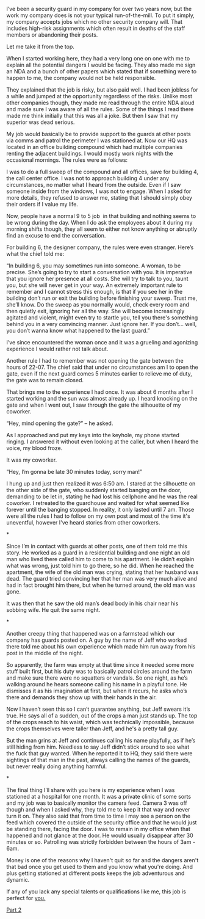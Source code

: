 I’ve been a security guard in my company for over two years now, but the work my company does is not your typical run-of-the-mill. To put it simply, my company accepts jobs which no other security company will. That includes high-risk assignments which often result in deaths of the staff members or abandoning their posts.

Let me take it from the top. 

When I started working here, they had a very long one on one with me to explain all the potential dangers I would be facing. They also made me sign an NDA and a bunch of other papers which stated that if something were to happen to me, the company would not be held responsible.

They explained that the job is risky, but also paid well. I had been jobless for a while and jumped at the opportunity regardless of the risks. Unlike most other companies though, they made me read through the entire NDA aloud and made sure I was aware of all the rules. Some of the things I read there made me think initially that this was all a joke. But then I saw that my superior was dead serious.

My job would basically be to provide support to the guards at other posts via comms and patrol the perimeter I was stationed at. Now our HQ was located in an office building compound which had multiple companies renting the adjacent buildings. I would mostly work nights with the occasional mornings. The rules were as follows:

I was to do a full sweep of the compound and all offices, save for building 4, the call center office. I was not to approach building 4 under any circumstances, no matter what I heard from the outside. Even if I saw someone inside from the windows, I was not to engage. When I asked for more details, they refused to answer me, stating that I should simply obey their orders if I value my life.

Now, people have a normal 9 to 5 job  in that building and nothing seems to be wrong during the day. When I do ask the employees about it during my morning shifts though, they all seem to either not know anything or abruptly find an excuse to end the conversation. 

For building 6, the designer company, the rules were even stranger. Here’s what the chief told me:

“In building 6, you may sometimes run into someone. A woman, to be precise. She’s going to try to start a conversation with you. It is imperative that you ignore her presence at all costs. She will try to talk to you, taunt you, but she will never get in your way. An extremely important rule to remember and I cannot stress this enough, is that if you see her in the building don’t run or exit the building before finishing your sweep. Trust me, she’ll know. Do the sweep as you normally would, check every room and then quietly exit, ignoring her all the way. She will become increasingly agitated and violent, might even try to startle you, tell you there's something behind you in a very convincing manner. Just ignore her. If you don’t… well, you don’t wanna know what happened to the last guard.”

I’ve since encountered the woman once and it was a grueling and agonizing experience I would rather not talk about.

Another rule I had to remember was not opening the gate between the hours of 22-07. The chief said that under no circumstances am I to open the gate, even if the next guard comes 5 minutes earlier to relieve me of duty, the gate was to remain closed.

That brings me to the experience I had once. It was about 6 months after I started working and the sun was almost already up. I heard knocking on the gate and when I went out, I saw through the gate the silhouette of my coworker.

“Hey, mind opening the gate?” – he asked.

As I approached and put my keys into the keyhole, my phone started ringing. I answered it without even looking at the caller, but when I heard the voice, my blood froze.

It was my coworker.

“Hey, I’m gonna be late 30 minutes today, sorry man!”

I hung up and just then realized it was 6:50 am. I stared at the silhouette on the other side of the gate, who suddenly started banging on the door, demanding to be let in, stating he had lost his cellphone and he was the real coworker. I retreated to the guardhouse and waited for what seemed like forever until the banging stopped. In reality, it only lasted until 7 am. Those were all the rules I had to follow on my own post and most of the time it's uneventful, however I've heard stories from other coworkers.

\*

Since I’m in contact with guards at other posts, one of them told me this story. He worked as a guard in a residential building and one night an old man who lived there called him to come to his apartment. He didn’t explain what was wrong, just told him to go there, so he did. When he reached the apartment, the wife of the old man was crying, stating that her husband was dead. The guard tried convincing her that her man was very much alive and had in fact brought him there, but when he turned around, the old man was gone.

It was then that he saw the old man’s dead body in his chair near his sobbing wife. He quit the same night.

\*

Another creepy thing that happened was on a farmstead which our company has guards posted on. A guy by the name of Jeff who worked there told me about his own experience which made him run away from his post in the middle of the night.

So apparently, the farm was empty at that time since it needed some more stuff built first, but his duty was to basically patrol circles around the farm and make sure there were no squatters or vandals. So one night, as he’s walking around he hears someone calling his name in a playful tone. He dismisses it as his imagination at first, but when it recurs, he asks who’s there and demands they show up with their hands in the air.

Now I haven’t seen this so I can’t guarantee anything, but Jeff swears it’s true. He says all of a sudden, out of the crops a man just stands up. The top of the crops reach to his waist, which was technically impossible, because the crops themselves were taller than Jeff, and he's a pretty tall guy.

But the man grins at Jeff and continues calling his name playfully, as if he’s still hiding from him. Needless to say Jeff didn’t stick around to see what the fuck that guy wanted. When he reported it to HQ, they said there were sightings of that man in the past, always calling the names of the guards, but never really doing anything harmful.

\*

The final thing I’ll share with you here is my experience when I was stationed at a hospital for one month. It was a private clinic of some sorts and my job was to basically monitor the camera feed. Camera 3 was off though and when I asked why, they told me to keep it that way and never turn it on. They also said that from time to time I may see a person on the feed which covered the outside of the security office and that he would just be standing there, facing the door. I was to remain in my office when that happened and not glance at the door. He would usually disappear after 30 minutes or so. Patrolling was strictly forbidden between the hours of 3am - 6am.

Money is one of the reasons why I haven't quit so far and the dangers aren't that bad once you get used to them and you know what you're doing. And plus getting stationed at different posts keeps the job adventurous and dynamic.

If any of you lack any special talents or qualifications like me, this job is perfect for [you.](https://www.facebook.com/Scary-stories-with-BB-425929694662199/)

[Part 2](https://www.reddit.com/r/nosleep/comments/cjhzou/i_work_as_a_security_guard_for_a_company_that/)